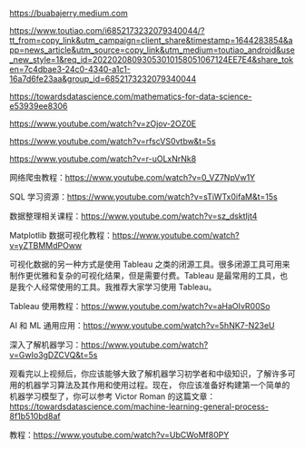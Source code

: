 https://buabajerry.medium.com

https://www.toutiao.com/i6852173232079340044/?tt_from=copy_link&utm_campaign=client_share&timestamp=1644283854&app=news_article&utm_source=copy_link&utm_medium=toutiao_android&use_new_style=1&req_id=20220208093053010158051067124EE7E4&share_token=7c4dbae3-24c0-4340-a1c1-16a7d6fe23aa&group_id=6852173232079340044

https://towardsdatascience.com/mathematics-for-data-science-e53939ee8306

https://www.youtube.com/watch?v=zOjov-2OZ0E

https://www.youtube.com/watch?v=rfscVS0vtbw&t=5s

https://www.youtube.com/watch?v=r-uOLxNrNk8

网络爬虫教程：https://www.youtube.com/watch?v=0_VZ7NpVw1Y

SQL 学习资源：https://www.youtube.com/watch?v=sTiWTx0ifaM&t=15s

数据整理相关课程：https://www.youtube.com/watch?v=sz_dsktIjt4


Matplotlib 数据可视化教程：https://www.youtube.com/watch?v=yZTBMMdPOww

可视化数据的另一种方式是使用 Tableau 之类的闭源工具。很多闭源工具可用来制作更优雅和复杂的可视化结果，但是需要付费。Tableau 是最常用的工具，也是我个人经常使用的工具。我推荐大家学习使用 Tableau。

Tableau 使用教程：https://www.youtube.com/watch?v=aHaOIvR00So


AI 和 ML 通用应用：https://www.youtube.com/watch?v=5hNK7-N23eU

深入了解机器学习：https://www.youtube.com/watch?v=GwIo3gDZCVQ&t=5s

观看完以上视频后，你应该能够大致了解机器学习初学者和中级知识，了解许多可用的机器学习算法及其作用和使用过程。现在， 你应该准备好构建第一个简单的机器学习模型了，你可以参考 
Victor Roman 的这篇文章：https://towardsdatascience.com/machine-learning-general-process-8f1b510bd8af

教程：https://www.youtube.com/watch?v=UbCWoMf80PY
